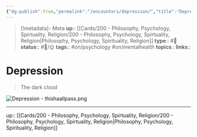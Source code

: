 ```yaml
---
{"dg-publish":true,"permalink":"/encounters/depression/","title":"Depression"}
---
```


> [!metadata]- Meta
> **up**:: [[Cards/200 - Philosophy, Psychology, Spirtuality, Religion/200 - Philosophy, Psychology, Spirtuality, Religion\|Philosophy, Psychology, Spirituality, Religion]]
> **type**:: #📝 
> **status**:: #📝/🌞
> **tags**:: #on/psychology #on/mentalhealth
> **topics**:: 
> **links**::


# Depression

> The dark cloud

![Depression - thishaallpass.png](/img/user/Extras/Attachments/Depression%20-%20thishaallpass.png)


---
up:: [[Cards/200 - Philosophy, Psychology, Spirtuality, Religion/200 - Philosophy, Psychology, Spirtuality, Religion\|Philosophy, Psychology, Spirituality, Religion]]


